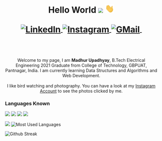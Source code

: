 <h1 align="center">Hello World <img src="https://github.com/TheDudeThatCode/TheDudeThatCode/blob/master/Assets/Earth.gif" width="24px"> <img src="https://raw.githubusercontent.com/ABSphreak/ABSphreak/master/gifs/Hi.gif" width="30px">
<p align="center">
<a href="https://www.linkedin.com/in/madhur3u/">
  <img align="center" align="left" alt="LinkedIn" width="30px" src="https://user-images.githubusercontent.com/89251393/138821704-5538f667-ca94-4d9f-ad49-b3c48e1cdb0c.png" />
</a>
<a href="https://www.instagram.com/madhur3u/">
  <img align="center" align="left" alt="Instagram" width="30px" src="https://user-images.githubusercontent.com/89251393/138821710-7b7585e0-4766-49ba-8543-c116d4da82c4.png" />
</a>
<a href="mailto:m3333u@gmail.com">
  <img align="center" align="left" alt="GMail" width="30px" src="https://user-images.githubusercontent.com/89251393/138821715-eab2496c-e895-4113-a26b-96c087a83d9b.png" />
</a>
<a href="https://web.telegram.org/madhur3u">
  <img align="center" align="left" alt="" width="30px" src="https://user-images.githubusercontent.com/89251393/138822281-9aaf6bdc-2fe0-469a-bd31-ed43bc96dcc2.png" />
</a>
</h1>
</p>
<!-- 
<a href="">
  <img align="left" alt="" width="30px" src="" />
</a> -->

<br>
<br>
<p align="center">
Welcome to my page, I am <strong>Madhur Upadhyay</strong>, B.Tech Electrical Engineering 2021 Graduate from College of Technology, GBPUAT, Pantnagar, India. I am currently learning Data Structures and Algorithms and Web Development.<br><br>I like bird watching and photography. You can have a look at my <a href="https://www.instagram.com/madhur3u/">Instagram Account</a> to see the photos clicked by me.
</p>

### Languages Known
<code><img height="50" src="https://user-images.githubusercontent.com/89251393/140463534-cd49291b-c66f-4b4b-a4f8-be9829267001.png"></code>
<code><img height="40" src="https://user-images.githubusercontent.com/89251393/140463529-01c208cf-f529-4098-b0d9-c3ea6c25242e.png"></code> 
<code><img height="40" src="https://user-images.githubusercontent.com/89251393/140463668-20ca6800-b42e-4675-802d-61845683c33b.png"></code> 
<code><img height="40" src="https://user-images.githubusercontent.com/89251393/140463790-efe1506b-559d-4f60-9df8-0028cf021e9f.png"></code>

<img src="https://github-readme-stats.vercel.app/api?username=madhur3u&show_icons=true&theme=gotham">

<img src = "https://github-readme-stats.vercel.app/api/top-langs/?username=madhur3u&show_icons=true&layout=compact&theme=great-gatsby" alt="Most Used Languages">

<img src = "https://github-readme-streak-stats.herokuapp.com/?user=madhur3u&theme=radical&hide_border=true" alt="Github Streak" /><br><br>
<!--
**madhur3u/madhur3u** is a ✨ _special_ ✨ repository because its `README.md` (this file) appears on your GitHub profile.

Here are some ideas to get you started:

- 🔭 I’m currently working on ...
- 🌱 I’m currently learning ...
- 👯 I’m looking to collaborate on ...
- 🤔 I’m looking for help with ...
- 💬 Ask me about ...
- 📫 How to reach me: ...
- 😄 Pronouns: ...
- ⚡ Fun fact: ...
-->
